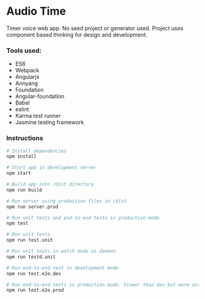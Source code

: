 # Audio Time
Timer voice web app. No seed project or generator used. Project uses component based thinking for design and development.

### Tools used:
* ES6
* Webpack
* Angularjs
* Annyang
* Foundation
* Angular-foundation
* Babel
* eslint
* Karma test runner
* Jasmine testing framework

### Instructions
```bash
# Install dependencies
npm install

# Start app in development server
npm start

# Build app into /dist directory
npm run build

# Run server using production files in /dist
npm run server.prod

# Run unit tests and end-to-end tests in production mode
npm test

# Run unit tests
npm run test.unit

# Run unit tests in watch mode as daemon
npm run testd.unit

# Run end-to-end test in development mode
npm run test.e2e.dev

# Run end-to-end tests in production mode. Slower than dev but more accurate for end user experience.
npm run test.e2e.prod
```
